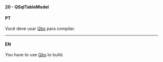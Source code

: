 ﻿**20 - QSqlTableModel**

#### PT

Você deve usar [Qbs](http://doc.qt.io/qbs) para compilar.
- - -
#### EN

You have to use [Qbs](http://doc.qt.io/qbs) to build.

